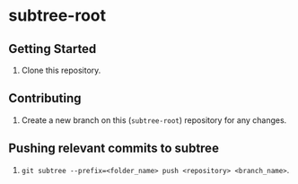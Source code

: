 # subtree-root

## Getting Started
1. Clone this repository.

## Contributing
1. Create a new branch on this (`subtree-root`) repository for any changes.

## Pushing relevant commits to subtree
1. `git subtree --prefix=<folder_name> push <repository> <branch_name>`.

